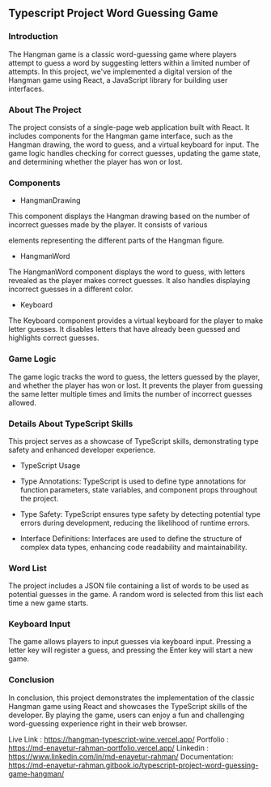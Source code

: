 ## Typescript Project Word Guessing Game

### Introduction

The Hangman game is a classic word-guessing game where players attempt to guess a word by suggesting letters within a limited number of attempts. In this project, we've implemented a digital version of the Hangman game using React, a JavaScript library for building user interfaces.

### About The Project

The project consists of a single-page web application built with React. It includes components for the Hangman game interface, such as the Hangman drawing, the word to guess, and a virtual keyboard for input. The game logic handles checking for correct guesses, updating the game state, and determining whether the player has won or lost.

### Components

- HangmanDrawing

This component displays the Hangman drawing based on the number of incorrect guesses made by the player. It consists of various <div> elements representing the different parts of the Hangman figure.

- HangmanWord

The HangmanWord component displays the word to guess, with letters revealed as the player makes correct guesses. It also handles displaying incorrect guesses in a different color.

- Keyboard

The Keyboard component provides a virtual keyboard for the player to make letter guesses. It disables letters that have already been guessed and highlights correct guesses.

### Game Logic

The game logic tracks the word to guess, the letters guessed by the player, and whether the player has won or lost. It prevents the player from guessing the same letter multiple times and limits the number of incorrect guesses allowed.

### Details About TypeScript Skills

This project serves as a showcase of TypeScript skills, demonstrating type safety and enhanced developer experience.

- TypeScript Usage

- Type Annotations: TypeScript is used to define type annotations for function parameters, state variables, and component props throughout the project.

- Type Safety: TypeScript ensures type safety by detecting potential type errors during development, reducing the likelihood of runtime errors.

- Interface Definitions: Interfaces are used to define the structure of complex data types, enhancing code readability and maintainability.

### Word List

The project includes a JSON file containing a list of words to be used as potential guesses in the game. A random word is selected from this list each time a new game starts.

### Keyboard Input

The game allows players to input guesses via keyboard input. Pressing a letter key will register a guess, and pressing the Enter key will start a new game.

### Conclusion

In conclusion, this project demonstrates the implementation of the classic Hangman game using React and showcases the TypeScript skills of the developer. By playing the game, users can enjoy a fun and challenging word-guessing experience right in their web browser.

Live Link : https://hangman-typescript-wine.vercel.app/
Portfolio : https://md-enayetur-rahman-portfolio.vercel.app/
Linkedin : https://www.linkedin.com/in/md-enayetur-rahman/
Documentation: https://md-enayetur-rahman.gitbook.io/typescript-project-word-guessing-game-hangman/
